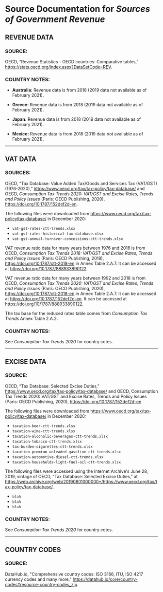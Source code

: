 # Source Documentation for _Sources of Government Revenue_

## **REVENUE DATA**

### **SOURCE:**

 OECD, “Revenue Statistics - OECD countries: Comparative tables,” https://stats.oecd.org/Index.aspx?DataSetCode=REV.

### **COUNTRY NOTES:**

* **Australia:** Revenue data is from 2018 (2019 data not available as of February 2021).

* **Greece:** Revenue data is from 2018 (2019 data not available as of February 2021).

* **Japan:** Revenue data is from 2018 (2019 data not available as of February 2021).

* **Mexico:** Revenue data is from 2018 (2019 data not available as of February 2021).

____________________________________________________
## **VAT DATA**

### **SOURCES:**

 OECD, “Tax Database: Value Added Tax/Goods and Services Tax (VAT/GST) (1976-2020),” https://www.oecd.org/tax/tax-policy/tax-database/ and OECD, _Consumption Tax Trends 2020: VAT/GST and Excise Rates, Trends and Policy Issues_ (Paris: OECD Publishing, 2020), https://doi.org/10.1787/152def2d-en. 
 
The following files were downloaded from https://www.oecd.org/tax/tax-policy/tax-database/ in December 2020:
- `vat-gst-rates-ctt-trends.xlsx`
- `vat-gst-rates-historical-tax-database.xlsx`
- `vat-gst-annual-turnover-concessions-ctt-trends.xlsx`

VAT revenue ratio data for many years between 1976 and 2016 is from OECD, _Consumption Tax Trends 2018: VAT/GST and Excise Rates, Trends and Policy Issues_ (Paris: OECD Publishing, 2018), https://doi.org/10.1787/ctt-2018-en in Annex Table 2.A.7. It can be accessed at https://doi.org/10.1787/888933890122.

VAT revenue ratio data for many years between 1992 and 2018 is from OECD, _Consumption Tax Trends 2020: VAT/GST and Excise Rates, Trends and Policy Issues_ (Paris: OECD Publishing, 2020), https://doi.org/10.1787/ctt-2018-en in Annex Table 2.A.7. It can be accessed at https://doi.org/10.1787/152def2d-en. It can be accessed at https://doi.org/10/1787/888933890122.

The tax base for the reduced rates table comes from _Consumption Tax Trends_ Annex Table 2.A.2.

### **COUNTRY NOTES:**
See _Consumption Tax Trends 2020_ for country cotes.
____________________________________________________
## **EXCISE DATA**

### **SOURCE:**

 OECD, “Tax Database: Selected Excise Duties,” https://www.oecd.org/tax/tax-policy/tax-database/ and OECD, Consumption Tax Trends 2020: VAT/GST and Excise Rates, Trends and Policy Issues (Paris: OECD Publishing, 2020), https://doi.org/10.1787/152def2d-en.

The following files were downloaded from https://www.oecd.org/tax/tax-policy/tax-database/ in December 2020:
- `taxation-beer-ctt-trends.xlsx`
- `taxation-wine-ctt-trends.xlsx`
- `taxation-alcoholic-beverages-ctt-trends.xlsx`
- `taxation-tobacco-ctt-trends.xlsx`
- `tax-burden-cigarettes-ctt-trends.xlsx`
- `taxation-premium-unleaded-gasoline-ctt-trends.xlsx`
- `taxation-automotive-diesel-ctt-trends.xlsx`
- `taxation-households-light-fuel-oil-ctt-trends.xlsx`

The following files were accessed using the Internet Archive's June 28, 2019, vintage of  OECD, "Tax Database: Selected Excise Duties," at https://web.archive.org/web/20190801000000*/https://www.oecd.org/tax/tax-policy/tax-database/.
- `blah`
- `blah`
- `blah`

### **COUNTRY NOTES:**
See _Consumption Tax Trends 2020_ for country cotes.





____________________________________________________
## **COUNTRY CODES**

### **SOURCE:**

DataHub.io, "Comprehensive country codes: ISO 3166, ITU, ISO 4217 currency codes and many more," https://datahub.io/core/country-codes#resource-country-codes_zip.